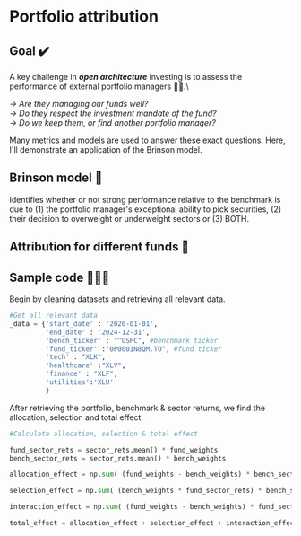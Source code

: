 # Portfolio attribution

## Goal ✔️

A key challenge in **_open architecture_** investing is to assess the performance of external portfolio managers 🤔💭.\

*→ Are they managing our funds well?\
→ Do they respect the investment mandate of the fund?\
→ Do we keep them, or find another portfolio manager?*

 Many metrics and models are used to answer these exact questions. Here, I'll demonstrate an application of the Brinson model.

## Brinson model 🧱

Identifies whether or not strong performance relative to the benchmark is due to (1) the portfolio manager's exceptional ability to pick securities, (2) their decision to overweight or underweight sectors or (3) BOTH.

## Attribution for different funds 🏦



## Sample code 👩🏻‍💻

Begin by cleaning datasets and retrieving all relevant data.
```python
#Get all relevant data
_data = {'start_date' : '2020-01-01',
         'end_date' : '2024-12-31',
         'bench_ticker' : "^GSPC", #benchmark ticker
         'fund_ticker' :"0P0001N8QM.TO", #fund ticker
         'tech' : "XLK", 
         'healthcare' :"XLV",
         'finance' : "XLF",
         'utilities':'XLU'
         }
```
After retrieving the portfolio, benchmark & sector returns, we find the allocation, selection and total effect.
```python
#Calculate allocation, selection & total effect

fund_sector_rets = sector_rets.mean() * fund_weights
bench_sector_rets = sector_rets.mean() * bench_weights

allocation_effect = np.sum( (fund_weights - bench_weights) * bench_sector_rets)

selection_effect = np.sum( (bench_weights * fund_sector_rets) * bench_sector_rets)

interaction_effect = np.sum( (fund_weights - bench_weights) * fund_sector_rets - bench_sector_rets)

total_effect = allocation_effect + selection_effect + interaction_effect
```


